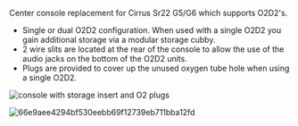 Center console replacement for Cirrus Sr22 G5/G6 which supports O2D2's.

* Single or dual O2D2 configuration. When used with a single O2D2 you gain additional storage via a modular storage cubby.
* 2 wire slits are located at the rear of the console to allow the use of the audio jacks on the bottom of the O2D2 units.
* Plugs are provided to cover up the unused oxygen tube hole when using a single O2D2.


![console with storage insert and O2 plugs](https://github.com/anemitz/3d-parts/assets/437264/9e33b39a-6a09-4c01-b4ea-ad6356183ece)

![66e9aee4294bf530eebb69f12739eb711bba12fd](https://github.com/anemitz/3d-parts/assets/437264/3d208346-bb7b-4468-97b0-363c06484d87)
